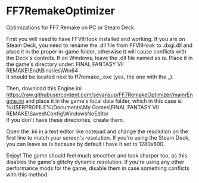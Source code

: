 # FF7RemakeOptimizer
Optimizations for FF7 Remake on PC or Steam Deck.

First you will need to have FFVIIHook installed and working. If you are on Steam Deck, you need to rename the .dll file from FFVIIHook to .dxgi.dll and place it in the proper in-game folder, otherwise it will cause conflicts with the Deck's controls. If on Windows, leave the .dll file named as is.
Place it in the game's directory under: FINAL FANTASY VII REMAKE\End\Binaries\Win64\
It should be located next to ff7remake_.exe (yes, the one with the _).

Then, download this Engine.ini https://raw.githubusercontent.com/sevansup/FF7RemakeOptimizer/main/Engine.ini and place it in the game's local data folder, which in this case is %USERPROFILE%\Documents\My Games\FINAL FANTASY VII REMAKE\Saved\Config\WindowsNoEditor\
If you don't have these directories, create them.

Open the .ini in a text editor like notepad and change the resolution on the first line to match your screen's resolution. If you're using the Steam Deck, you can leave as is because by default I have it set to 1280x800.

Enjoy! The game should feel much smoother and look sharper too, as this disables the game's glitchy dynamic resolution. If you're using any other performance mods for the game, disable them in case something conflicts with this method.
